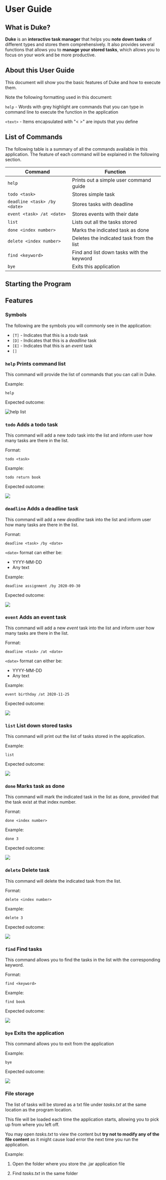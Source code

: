 # User Guide

## What is Duke?
**Duke** is an **interactive task manager** that helps you **note down tasks** of different types
and stores them comprehensively. It also provides several functions that allows you
to **manage your stored tasks**, which allows you to focus on your work and be more
productive.

## About this User Guide
This document will show you the basic features of Duke and how to execute them.

Note the following formatting used in this document:

`help` - Words with grey highlight are commands that you can type 
in command line to execute the function in the application

`<text>` - Items encapsulated with "< >" are inputs that you define

## List of Commands
The following table is a summary of all the commands available in this application.
The feature of each command will be explained in the following section.

Command      |   Function
------------ | ------------
`help` | Prints out a simple user command guide
`todo <task>` | Stores simple task
`deadline <task> /by <date>` | Stores tasks with deadline
`event <task> /at <date>` | Stores events with their date
`list` | Lists out all the tasks stored
`done <index number>` | Marks the indicated task as done
`delete <index number>` | Deletes the indicated task from the list
`find <keyword>` | Find and list down tasks with the keyword
`bye` | Exits this application

## Starting the Program

## Features

### Symbols
The following are the symbols you will commonly see in the application:
* `[T]` - Indicates that this is a _todo_ task
* `[D]` - Indicates that this is a _deadline_ task
* `[E]` - Indicates that this is an _event_ task
* `[]`

### `help` Prints command list
This command will provide the list of commands
that you can call in Duke.

Example:

`help`

Expected outcome:

![help list](Images/help.png)


### `todo` Adds a todo task
This command will add a new _todo_ task into the list and inform
user how many tasks are there in the list.

Format:

`todo <task>`

Example:

`todo return book`

Expected outcome:

![](Images/todo.png)

### `deadline` Adds a deadline task

This command will add a new _deadline_ task into the list and inform
user how many tasks are there in the list.

Format:

`deadline <task> /by <date>`

`<date>` format can either be:
* YYYY-MM-DD
* Any text

Example:

`deadline assignment /by 2020-09-30`

Expected outcome:

![](Images/deadline.png)

### `event` Adds an event task

This command will add a new _event_ task into the list and inform
user how many tasks are there in the list.

Format:

`deadline <task> /at <date>`

`<date>` format can either be:
* YYYY-MM-DD
* Any text

Example:

`event birthday /at 2020-11-25`

Expected outcome:

![](Images/event.png)

### `list` List down stored tasks

This command will print out the list of tasks stored in
the application.

Example:

`list`

Expected outcome:

![](Images/list.png)

### `done` Marks task as done

This command will mark the indicated task in the list as done,
provided that the task exist at that index number.

Format:

`done <index number>`

Example:

`done 3`

Expected outcome:

![](Images/done.png)

### `delete` Delete task

This command will delete the indicated task from the list.

Format:

`delete <index number>`

Example:

`delete 3`

Expected outcome:

![](Images/delete.png)

### `find` Find tasks

This command allows you to find the tasks in the list with 
the corresponding keyword.

Format:

`find <keyword>`

Example:

`find book`

Expected outcome:

![](Images/find.png)

### `bye` Exits the application

This command allows you to exit from the application

Example:

`bye`

Expected outcome:

![](Images/bye.png)

### File storage

The list of tasks will be stored as a txt file under _tasks.txt_ at the same
location as the program location. 

This file will be loaded each time the application
starts, allowing you to pick up from where you left off.

You may open _tasks.txt_ to view the content but **try not to modify any of the
file content** as it might cause load error the next time you run the application.

Example:

1. Open the folder where you store the .jar application file

2. Find _tasks.txt_ in the same folder